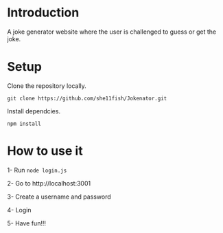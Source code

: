 # Introduction
A joke generator website where the user is challenged to guess or get the joke.

# Setup
Clone the repository locally.
```
git clone https://github.com/she11fish/Jokenator.git
```
Install dependcies.
```
npm install
```

# How to use it
1- Run ``` node login.js ```

2- Go to http://localhost:3001

3- Create a username and password

4- Login

5- Have fun!!!

